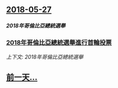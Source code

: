 ## [2018-05-27](/news/2018/05/27/index.md)

##### 2018年哥倫比亞總統選舉
### [2018年哥倫比亞總統選舉進行首輪投票 ](/news/2018/05/27/2018年哥倫比亞總統選舉進行首輪投票.md)
_上下文: 2018年哥倫比亞總統選舉_

## [前一天...](/news/2018/05/25/index.md)

